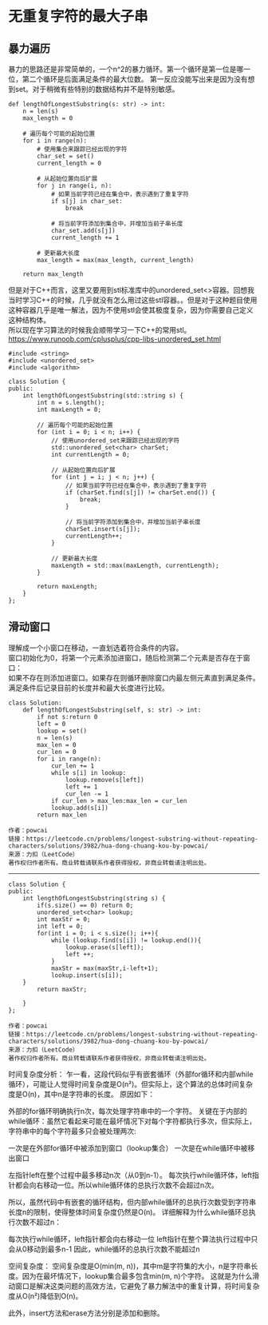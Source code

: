 # 无重复字符的最大子串  
## 暴力遍历
暴力的思路还是非常简单的，一个n^2的暴力循环。第一个循环是第一位是哪一位，第二个循环是后面满足条件的最大位数。
第一反应没能写出来是因为没有想到set。对于稍微有些特别的数据结构并不是特别敏感。  

    def lengthOfLongestSubstring(s: str) -> int:
        n = len(s)
        max_length = 0
        
        # 遍历每个可能的起始位置
        for i in range(n):
            # 使用集合来跟踪已经出现的字符
            char_set = set()
            current_length = 0
            
            # 从起始位置向后扩展
            for j in range(i, n):
                # 如果当前字符已经在集合中，表示遇到了重复字符
                if s[j] in char_set:
                    break
                
                # 将当前字符添加到集合中，并增加当前子串长度
                char_set.add(s[j])
                current_length += 1
            
            # 更新最大长度
            max_length = max(max_length, current_length)
        
        return max_length

但是对于C++而言，这里又要用到stl标准库中的unordered_set<>容器。回想我当时学习C++的时候，几乎就没有怎么用过这些stl容器。。但是对于这种题目使用这种容器几乎是唯一解法，因为不使用stl会使其极度复杂，因为你需要自己定义这种结构体。  
所以现在学习算法的时候我会顺带学习一下C++的常用stl。  
https://www.runoob.com/cplusplus/cpp-libs-unordered_set.html  

    #include <string>
    #include <unordered_set>
    #include <algorithm>

    class Solution {
    public:
        int lengthOfLongestSubstring(std::string s) {
            int n = s.length();
            int maxLength = 0;
            
            // 遍历每个可能的起始位置
            for (int i = 0; i < n; i++) {
                // 使用unordered_set来跟踪已经出现的字符
                std::unordered_set<char> charSet;
                int currentLength = 0;
                
                // 从起始位置向后扩展
                for (int j = i; j < n; j++) {
                    // 如果当前字符已经在集合中，表示遇到了重复字符
                    if (charSet.find(s[j]) != charSet.end()) {
                        break;
                    }
                    
                    // 将当前字符添加到集合中，并增加当前子串长度
                    charSet.insert(s[j]);
                    currentLength++;
                }
                
                // 更新最大长度
                maxLength = std::max(maxLength, currentLength);
            }
            
            return maxLength;
        }
    };

## 滑动窗口  
理解成一个小窗口在移动，一直划选着符合条件的内容。  
窗口初始化为0，将第一个元素添加进窗口，随后检测第二个元素是否存在于窗口：  
如果不存在则添加进窗口。如果存在则循环删除窗口内最左侧元素直到满足条件。  
满足条件后记录目前的长度并和最大长度进行比较。  

    class Solution:
        def lengthOfLongestSubstring(self, s: str) -> int:
            if not s:return 0
            left = 0
            lookup = set()
            n = len(s)
            max_len = 0
            cur_len = 0
            for i in range(n):
                cur_len += 1
                while s[i] in lookup:
                    lookup.remove(s[left])
                    left += 1
                    cur_len -= 1
                if cur_len > max_len:max_len = cur_len
                lookup.add(s[i])
            return max_len

    作者：powcai
    链接：https://leetcode.cn/problems/longest-substring-without-repeating-characters/solutions/3982/hua-dong-chuang-kou-by-powcai/
    来源：力扣（LeetCode）
    著作权归作者所有。商业转载请联系作者获得授权，非商业转载请注明出处。  

---

    class Solution {
    public:
        int lengthOfLongestSubstring(string s) {
            if(s.size() == 0) return 0;
            unordered_set<char> lookup;
            int maxStr = 0;
            int left = 0;
            for(int i = 0; i < s.size(); i++){
                while (lookup.find(s[i]) != lookup.end()){
                    lookup.erase(s[left]);
                    left ++;
                }
                maxStr = max(maxStr,i-left+1);
                lookup.insert(s[i]);
        }
            return maxStr;
            
        }
    };

    作者：powcai
    链接：https://leetcode.cn/problems/longest-substring-without-repeating-characters/solutions/3982/hua-dong-chuang-kou-by-powcai/
    来源：力扣（LeetCode）
    著作权归作者所有。商业转载请联系作者获得授权，非商业转载请注明出处。


时间复杂度分析：
乍一看，这段代码似乎有嵌套循环（外部for循环和内部while循环），可能让人觉得时间复杂度是O(n²)。但实际上，这个算法的总体时间复杂度是O(n)，其中n是字符串的长度。
原因如下：

外部的for循环明确执行n次，每次处理字符串中的一个字符。
关键在于内部的while循环：虽然它看起来可能在最坏情况下对每个字符都执行多次，但实际上，字符串中的每个字符最多只会被处理两次:

一次是在外部for循环中被添加到窗口（lookup集合）
一次是在while循环中被移出窗口


左指针left在整个过程中最多移动n次（从0到n-1）。
每次执行while循环体，left指针都会向右移动一位。所以while循环体的总执行次数不会超过n次。

所以，虽然代码中有嵌套的循环结构，但内部while循环的总执行次数受到字符串长度n的限制，使得整体时间复杂度仍然是O(n)。
详细解释为什么while循环总执行次数不超过n：

每次执行while循环，left指针都会向右移动一位
left指针在整个算法执行过程中只会从0移动到最多n-1
因此，while循环的总执行次数不能超过n

空间复杂度：
空间复杂度是O(min(m, n))，其中m是字符集的大小，n是字符串长度。因为在最坏情况下，lookup集合最多包含min(m, n)个字符。
这就是为什么滑动窗口是解决这类问题的高效方法，它避免了暴力解法中的重复计算，将时间复杂度从O(n²)降低到O(n)。

此外，insert方法和erase方法分别是添加和删除。

